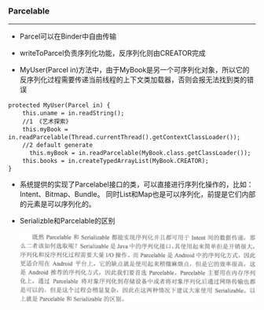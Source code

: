 ### Parcelable
---

- Parcel可以在Binder中自由传输

- writeToParcel负责序列化功能，反序列化则由CREATOR完成

- MyUser(Parcel in)方法中，由于MyBook是另一个可序列化对象，所以它的反序列化过程需要传递当前线程的上下文类加载器，否则会报无法找到类的错误
```
protected MyUser(Parcel in) {
    this.uname = in.readString();
    //1 《艺术探索》
    this.myBook = in.readParcelable(Thread.currentThread().getContextClassLoader());
    //2 default generate
      this.myBook = in.readParcelable(MyBook.class.getClassLoader());
    this.books = in.createTypedArrayList(MyBook.CREATOR);
}
```

- 系统提供的实现了Parcelabel接口的类，可以直接进行序列化操作的，比如：Intent、Bitmap、Bundle。
同时List和Map也是可以序列化，前提是它们内部的元素是可以序列化的。

- Serializble和Parcelable的区别 <br><br>
![](images\Serializable和Parcelable的区别.png)